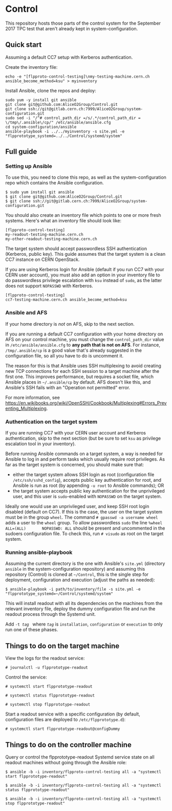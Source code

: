 # Control

This repository hosts those parts of the control system for the September 2017 TPC test that aren't already kept in system-configuration.

## Quick start

Assuming a default CC7 setup with Kerberos authentication.

Create the inventory file:
```
echo -e "[flpproto-control-testing]\nmy-testing-machine.cern.ch ansible_become_method=ksu" > myinventory
```

Install Ansible, clone the repos and deploy:
```
sudo yum -y install git ansible
git clone git@github.com:AliceO2Group/Control.git
git clone ssh://git@gitlab.cern.ch:7999/AliceO2Group/system-configuration.git
sudo sed -i "/^# control_path_dir =/s/.*/control_path_dir = \/tmp\/.ansible\/cp/" /etc/ansible/ansible.cfg
cd system-configuration/ansible
ansible-playbook -i ../../myinventory -s site.yml -e "flpprototype_systemd=../../Control/systemd/system"
```

## Full guide

### Setting up Ansible

To use this, you need to clone this repo, as well as the system-configuration repo which contains the Ansible configuration.

```
$ sudo yum install git ansible
$ git clone git@github.com:AliceO2Group/Control.git
$ git clone ssh://git@gitlab.cern.ch:7999/AliceO2Group/system-configuration.git
```

You should also create an inventory file which points to one or more fresh systems. Here's what an inventory file should look like:
```
[flpproto-control-testing]
my-readout-testing-machine.cern.ch
my-other-readout-testing-machine.cern.ch
```

The target system should accept passwordless SSH authentication (Kerberos, public key). This guide assumes that the target system is a clean CC7 instance on CERN OpenStack.

If you are using Kerberos login for Ansible (default if you run CC7 with your CERN user account), you must also add an option in your inventory file to do passwordless privilege escalation with `ksu` instead of `sudo`, as the latter does not support `NOPASSWD` with Kerberos.

```
[flpproto-control-testing]
cc7-testing-machine.cern.ch ansible_become_method=ksu
```

### Ansible and AFS

If your home directory is *not* on AFS, skip to the next section.

If you are running a default CC7 configuration with your home directory on AFS on your control machine, you must change the `control_path_dir` value in `/etc/ansible/ansible.cfg` to **any path that is not on AFS**. For instance, `/tmp/.ansible/cp` is a good value that's already suggested in the configuration file, so all you have to do is uncomment it.

The reason for this is that Ansible uses SSH multiplexing to avoid creating new TCP connections for each SSH session to a target machine after the first one. This improves performance, but requires a socket file, which Ansible places in `~/.ansible/cp` by default. AFS doesn't like this, and Ansible's SSH fails with an "Operation not permitted" error.

For more information, see https://en.wikibooks.org/wiki/OpenSSH/Cookbook/Multiplexing#Errors_Preventing_Multiplexing.

### Authentication on the target system

If you are running CC7 with your CERN user account and Kerberos authentication, skip to the next section (but be sure to set `ksu` as privilege escalation tool in your inventory).

Before running Ansible commands on a target system, a way is needed for Ansible to log in and perform tasks which usually require root privileges. As far as the target system is concerned, you should make sure that:
* either the target system allows SSH login as root (configuration file `/etc/ssh/sshd_config`), accepts public key authentication for root, and Ansible is run as root (by appending `-u root` to Ansible commands); OR
* the target system accepts public key authentication for the unprivileged user, and this user is `sudo`-enabled with `NOPASSWD` on the target system.

Ideally one would use an unprivileged user, and keep SSH root login disabled (default on CC7). If this is the case, the user on the target system must be in the group `wheel`. The command `# gpasswd -a username wheel` adds a user to the `wheel` group. To allow passwordless `sudo` the line `%wheel  ALL=(ALL)       NOPASSWD: ALL` should be present and uncommented in the sudoers configuration file. To check this, run `# visudo` as root on the target system.

### Running ansible-playbook

Assuming the current directory is the one with Ansible's `site.yml` (directory `ansible` in the system-configuration repository) and assuming this repository (Control) is cloned at `~/Control`, this is the single step for deployment, configuration and execution (adjust the paths as needed):

```
$ ansible-playbook -i path/to/inventory/file -s site.yml -e "flpprototype_systemd=~/Control/systemd/system"
```

This will install readout with all its dependencies on the machines from the relevant inventory file, deploy the dummy configuration file and run the readout process through the Systemd unit.

Add `-t `*`tag`*` ` where *`tag`* is `installation`, `configuration` or `execution` to only run one of these phases.

## Things to do on the target machine

View the logs for the readout service:

`# journalctl -u flpprototype-readout`

Control the service:

`# systemctl start flpprototype-readout`

`# systemctl status flpprototype-readout`

`# systemctl stop flpprototype-readout`

Start a readout service with a specific configuration (by default, configuration files are deployed to `/etc/flpprototype.d`):

`# systemctl start flpprototype-readout@configDummy`

## Things to do on the controller machine

Query or control the flpprototype-readout Systemd service state on all readout machines without going through the Ansible role:

`$ ansible -b -i inventory/flpproto-control-testing all -a "systemctl start flpprototype-readout"`

`$ ansible -b -i inventory/flpproto-control-testing all -a "systemctl status flpprototype-readout"`

`$ ansible -b -i inventory/flpproto-control-testing all -a "systemctl stop flpprototype-readout"`


